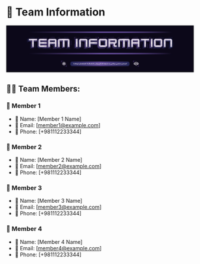 # 👥 Team Information

![Team Information](/assets/team-information.jpg)

## 👨‍💻 Team Members:

### 🎯 Member 1

- 👤 Name: [Member 1 Name]
- 📧 Email: [member1@example.com]
- 📱 Phone: [+981112233344]

### 🎯 Member 2

- 👤 Name: [Member 2 Name]
- 📧 Email: [member2@example.com]
- 📱 Phone: [+981112233344]

### 🎯 Member 3

- 👤 Name: [Member 3 Name]
- 📧 Email: [member3@example.com]
- 📱 Phone: [+981112233344]

### 🎯 Member 4

- 👤 Name: [Member 4 Name]
- 📧 Email: [member4@example.com]
- 📱 Phone: [+981112233344]
